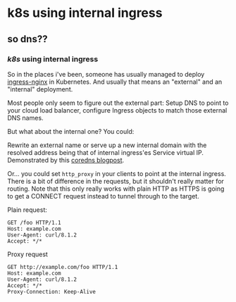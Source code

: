 # k8s using internal ingress

## so dns??

### _k8s_ using internal ingress

So in the places i've been,
someone has usually managed to deploy
[ingress-nginx](https://kubernetes.github.io/ingress-nginx/)
in Kubernetes.
And usually that means an "external" and an "internal" deployment.

Most people only seem to figure out the external part:
Setup DNS to point to your cloud load balancer,
configure Ingress objects to match those external DNS names.

But what about the internal one?
You could:

Rewrite an external name or serve up a new internal domain
with the resolved address being that of internal ingress'es Service virtual IP.
Demonstrated by this [coredns blogpost](https://coredns.io/2017/05/08/custom-dns-entries-for-kubernetes/).

Or... you could set `http_proxy` in your clients to point at the internal ingress.
There is a bit of difference in the requests,
but it shouldn't really matter for routing.
Note that this only really works with plain HTTP
as HTTPS is going to get a CONNECT request instead to tunnel through to the target.

Plain request:

```http
GET /foo HTTP/1.1
Host: example.com
User-Agent: curl/8.1.2
Accept: */*
```

Proxy request

```http
GET http://example.com/foo HTTP/1.1
Host: example.com
User-Agent: curl/8.1.2
Accept: */*
Proxy-Connection: Keep-Alive
```
